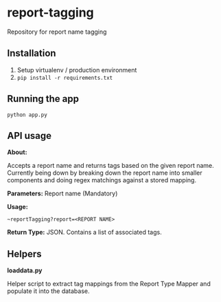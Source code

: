 # report-tagging
Repository for report name tagging

## Installation
1. Setup virtualenv / production environment
2. `pip install -r requirements.txt`

## Running the app
`python app.py`

## API usage

**About:**

Accepts a report name and returns tags based on the given report name. Currently being down by breaking down the report name into smaller components and doing regex matchings against a stored mapping. 

**Parameters:** Report name (Mandatory)

**Usage:**  

```
~reportTagging?report=<REPORT NAME>
```

**Return Type:** JSON. Contains a list of associated tags.

## Helpers

**loaddata.py**

Helper script to extract tag mappings from the Report Type Mapper and populate it into the database. 

